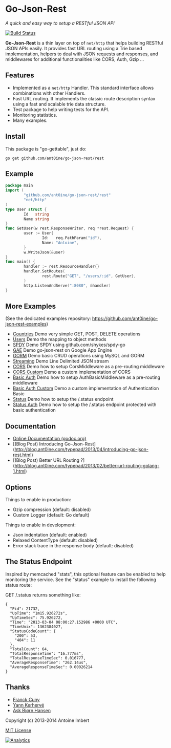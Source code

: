 
Go-Json-Rest
============

*A quick and easy way to setup a RESTful JSON API*

[![Build Status](https://travis-ci.org/ant0ine/go-json-rest.png?branch=master)](https://travis-ci.org/ant0ine/go-json-rest)

**Go-Json-Rest** is a thin layer on top of `net/http` that helps building RESTful JSON APIs easily. It provides fast URL routing using a Trie based implementation, helpers to deal with JSON requests and responses, and middlewares for additional functionalities like CORS, Auth, Gzip ...


Features
--------
- Implemented as a `net/http` Handler. This standard interface allows combinations with other Handlers.
- Fast URL routing. It implements the classic route description syntax using a fast and scalable trie data structure.
- Test package to help writing tests for the API.
- Monitoring statistics.
- Many examples.


Install
-------

This package is "go-gettable", just do:

    go get github.com/ant0ine/go-json-rest/rest


Example
-------

~~~ go
package main
import (
        "github.com/ant0ine/go-json-rest/rest"
        "net/http"
)
type User struct {
        Id   string
        Name string
}
func GetUser(w rest.ResponseWriter, req *rest.Request) {
        user := User{
                Id:   req.PathParam("id"),
                Name: "Antoine",
        }
        w.WriteJson(&user)
}
func main() {
        handler := rest.ResourceHandler{}
        handler.SetRoutes(
                rest.Route{"GET", "/users/:id", GetUser},
        )
        http.ListenAndServe(":8080", &handler)
}
~~~


More Examples
-------------

(See the dedicated examples repository: https://github.com/ant0ine/go-json-rest-examples)

- [Countries](https://github.com/ant0ine/go-json-rest-examples/blob/v2-alpha/countries/main.go) Demo very simple GET, POST, DELETE operations
- [Users](https://github.com/ant0ine/go-json-rest-examples/blob/v2-alpha/users/main.go) Demo the mapping to object methods
- [SPDY](https://github.com/ant0ine/go-json-rest-examples/blob/v2-alpha/spdy/main.go) Demo SPDY using github.com/shykes/spdy-go
- [GAE](https://github.com/ant0ine/go-json-rest-examples/tree/v2-alpha/gae) Demo go-json-rest on Google App Engine
- [GORM](https://github.com/ant0ine/go-json-rest-examples/blob/v2-alpha/gorm/main.go) Demo basic CRUD operations using MySQL and GORM
- [Streaming](https://github.com/ant0ine/go-json-rest-examples/blob/v2-alpha/streaming/main.go) Demo Line Delimited JSON stream
- [CORS](https://github.com/ant0ine/go-json-rest-examples/blob/v2-alpha/cors/main.go) Demo how to setup CorsMiddleware as a pre-routing middleware
- [CORS Custom](https://github.com/ant0ine/go-json-rest-examples/blob/v2-alpha/cors-custom/main.go) Demo a custom implementation of CORS
- [Basic Auth](https://github.com/ant0ine/go-json-rest-examples/blob/v2-alpha/auth-basic/main.go) Demo how to setup AuthBasicMiddleware as a pre-routing middleware
- [Basic Auth Custom](https://github.com/ant0ine/go-json-rest-examples/blob/v2-alpha/auth-basic-custom/main.go) Demo a custom implementation of Authentication Basic
- [Status](https://github.com/ant0ine/go-json-rest-examples/blob/v2-alpha/status/main.go) Demo how to setup the /.status endpoint
- [Status Auth](https://github.com/ant0ine/go-json-rest-examples/blob/v2-alpha/status-auth/main.go) Demo how to setup the /.status endpoint protected with basic authentication


Documentation
-------------

- [Online Documentation (godoc.org)](http://godoc.org/github.com/ant0ine/go-json-rest)
- [(Blog Post) Introducing Go-Json-Rest] (http://blog.ant0ine.com/typepad/2013/04/introducing-go-json-rest.html)
- [(Blog Post) Better URL Routing ?] (http://blog.ant0ine.com/typepad/2013/02/better-url-routing-golang-1.html)


Options
-------

Things to enable in production:
- Gzip compression (default: disabled)
- Custom Logger (default: Go default)

Things to enable in development:
- Json indentation (default: enabled)
- Relaxed ContentType (default: disabled)
- Error stack trace in the response body (default: disabled)


The Status Endpoint
-------------------

Inspired by memcached "stats", this optional feature can be enabled to help monitoring the service.
See the "status" example to install the following status route:

GET /.status returns something like:

    {
      "Pid": 21732,
      "UpTime": "1m15.926272s",
      "UpTimeSec": 75.926272,
      "Time": "2013-03-04 08:00:27.152986 +0000 UTC",
      "TimeUnix": 1362384027,
      "StatusCodeCount": {
        "200": 53,
        "404": 11
      },
      "TotalCount": 64,
      "TotalResponseTime": "16.777ms",
      "TotalResponseTimeSec": 0.016777,
      "AverageResponseTime": "262.14us",
      "AverageResponseTimeSec": 0.00026214
    }


Thanks
------
- [Franck Cuny](https://github.com/franckcuny)
- [Yann Kerhervé](https://github.com/yannk)
- [Ask Bjørn Hansen](https://github.com/abh)


Copyright (c) 2013-2014 Antoine Imbert

[MIT License](https://github.com/ant0ine/go-json-rest/blob/master/LICENSE)

[![Analytics](https://ga-beacon.appspot.com/UA-309210-4/go-json-rest/v2-alpha/readme)](https://github.com/igrigorik/ga-beacon)


